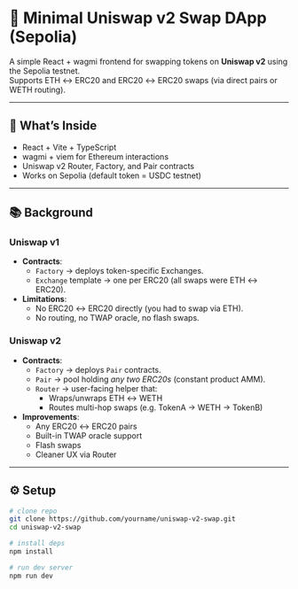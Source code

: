 # 🦄 Minimal Uniswap v2 Swap DApp (Sepolia)

A simple React + wagmi frontend for swapping tokens on **Uniswap v2** using the Sepolia testnet.  
Supports ETH ↔ ERC20 and ERC20 ↔ ERC20 swaps (via direct pairs or WETH routing).  

---

## 🚀 What’s Inside
- React + Vite + TypeScript
- wagmi + viem for Ethereum interactions
- Uniswap v2 Router, Factory, and Pair contracts
- Works on Sepolia (default token = USDC testnet)

---

## 📚 Background

### Uniswap v1
- **Contracts**:
  - `Factory` → deploys token-specific Exchanges.
  - `Exchange` template → one per ERC20 (all swaps were ETH ↔ ERC20).
- **Limitations**:
  - No ERC20 ↔ ERC20 directly (you had to swap via ETH).
  - No routing, no TWAP oracle, no flash swaps.

### Uniswap v2
- **Contracts**:
  - `Factory` → deploys `Pair` contracts.
  - `Pair` → pool holding *any two ERC20s* (constant product AMM).
  - `Router` → user-facing helper that:
    - Wraps/unwraps ETH ↔ WETH
    - Routes multi-hop swaps (e.g. TokenA → WETH → TokenB)
- **Improvements**:
  - Any ERC20 ↔ ERC20 pairs
  - Built-in TWAP oracle support
  - Flash swaps
  - Cleaner UX via Router

---

## ⚙️ Setup

```bash
# clone repo
git clone https://github.com/yourname/uniswap-v2-swap.git
cd uniswap-v2-swap

# install deps
npm install

# run dev server
npm run dev
